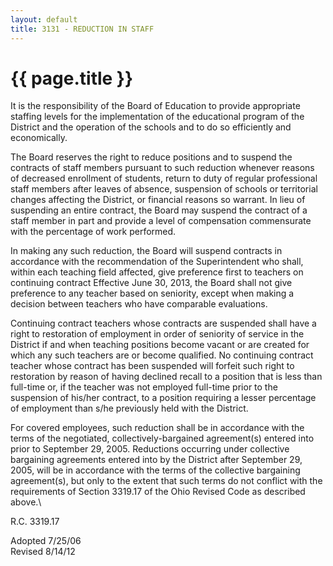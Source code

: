 ```yaml
---
layout: default
title: 3131 - REDUCTION IN STAFF
---
```


{{ page.title }}
================

It is the responsibility of the Board of Education to provide
appropriate staffing levels for the implementation of the educational
program of the District and the operation of the schools and to do so
efficiently and economically.

The Board reserves the right to reduce positions and to suspend the
contracts of staff members pursuant to such reduction whenever reasons
of decreased enrollment of students, return to duty of regular
professional staff members after leaves of absence, suspension of
schools or territorial changes affecting the District, or financial
reasons so warrant. In lieu of suspending an entire contract, the Board
may suspend the contract of a staff member in part and provide a level
of compensation commensurate with the percentage of work performed.

In making any such reduction, the Board will suspend contracts in
accordance with the recommendation of the Superintendent who shall,
within each teaching field affected, give preference first to teachers
on continuing contract Effective June 30, 2013, the Board shall not give
preference to any teacher based on seniority, except when making a
decision between teachers who have comparable evaluations.

Continuing contract teachers whose contracts are suspended shall have a
right to restoration of employment in order of seniority of service in
the District if and when teaching positions become vacant or are created
for which any such teachers are or become qualified. No continuing
contract teacher whose contract has been suspended will forfeit such
right to restoration by reason of having declined recall to a position
that is less than full-time or, if the teacher was not employed
full-time prior to the suspension of his/her contract, to a position
requiring a lesser percentage of employment than s/he previously held
with the District.

For covered employees, such reduction shall be in accordance with the
terms of the negotiated, collectively-bargained agreement(s) entered
into prior to September 29, 2005. Reductions occurring under collective
bargaining agreements entered into by the District after September 29,
2005, will be in accordance with the terms of the collective bargaining
agreement(s), but only to the extent that such terms do not conflict
with the requirements of Section 3319.17 of the Ohio Revised Code as
described above.\

R.C. 3319.17

Adopted 7/25/06\
 Revised 8/14/12
